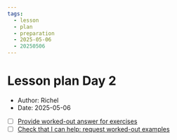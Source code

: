 ```yaml
---
tags:
  - lesson
  - plan
  - preparation
  - 2025-05-06
  - 20250506
---
```


# Lesson plan Day 2

- Author: Richel
- Date: 2025-05-06

- [ ] [Provide worked-out answer for exercises](https://github.com/UPPMAX/programming_formalisms/issues/84)
- [ ] [Check that I can help: request worked-out examples](https://github.com/UPPMAX/programming_formalisms/issues/94)
